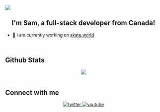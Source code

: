 <div align="left">
<img src="https://komarev.com/ghpvc/?username=qillor&&style=flat-square" align="center" />
</div>  

## <div align="center">I'm Sam, a full-stack developer from Canada!</div>  
  

- 🔭 I am currently working on [skate.world](https://discord.gg/cj9Ukkceet)  
  


  

<br/>  


## Github Stats  
<div align="center"><img src="https://github-readme-stats.vercel.app/api?username=qillor&show_icons=true&count_private=true&hide_border=true" align="center" /></div>  

<br/>  

## Connect with me  
<div align="center">

<a href="https://twitter.com/qillor1" target="_blank">
<img src=https://img.shields.io/badge/twitter-%2300acee.svg?&style=for-the-badge&logo=twitter&logoColor=white alt=twitter style="margin-bottom: 5px;" />
</a>
<a href="https://www.youtube.com/user/qillorr" target="_blank">
<img src=https://img.shields.io/badge/youtube-%23EE4831.svg?&style=for-the-badge&logo=youtube&logoColor=white alt=youtube style="margin-bottom: 5px;" />
</a>  
</div>  
